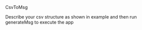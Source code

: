 CsvToMsg

Describe your csv structure as shown in example and then run generateMsg to execute the app
